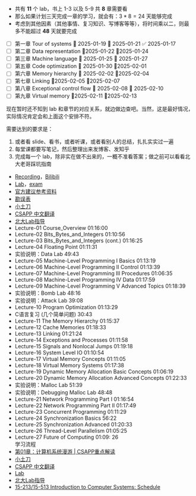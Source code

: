 - 共有 **11** 个 lab，书上 1-3 以及 5-9 共 **8** 章需要看
- 那么如果计划三天完成一章的学习，就会有：$3 * 8=24$ 天能够完成
- 考虑到其他因素（其他事情、复习知识、写博客等等），将时间乘以二，则最多不能超过 **48** 天就要完成

- [ ] 第一章 Tour of systems 🛫 2025-01-19 📅 2025-01-21 ✅ 2025-01-17
- [ ] 第二章 Data representation 🛫2025-01-22 📅2025-01-24
- [ ] 第三章 Machine language 🛫 2025-01-25 📅 2025-01-27
- [ ] 第五章 Code optimization 🛫 2025-01-30 📅2025-02-01
- [ ] 第六章 Memory hierarchy 🛫 2025-02-02 📅2025-02-04 
- [ ] 第七章 Linking 🛫2025-02-05 📅2025-02-07 
- [ ] 第八章 Exceptional control flow 🛫 2025-02-08 📅 2025-02-10
- [ ] 第九章 Virtual memory 🛫2025-02-11 📅2025-02-13 

现在暂时还不知到 lab 和章节的对应关系，就边做边查吧。当然，这是最好情况，实际情况肯定会和上面这个安排不符。

需要达到的要求是：

1. 或者看 slide、看书，或者听课，或者看别人的总结，扎扎实实过一遍
2. 每堂课都要写笔记，然后整理出来发博客、发知乎
3. 完成每一个 lab，除非实在做不出来的，一概不准看答案；做之前可以看看北大老哥踩坑指南
- [Recording](https://scs.hosted.panopto.com/Panopto/Pages/Sessions/List.aspx#folderID=%22b96d90ae-9871-4fae-91e2-b1627b43e25e%22)，[Bilibili](https://www.bilibili.com/video/BV1iW411d7hd/)
- [Lab](http://csapp.cs.cmu.edu/3e/labs.html)，[exam](http://csapp.cs.cmu.edu/3e/exams.html)
- [官方建议参考资料](http://csapp.cs.cmu.edu/3e/students.html)
- [勘误表](http://csapp.cs.cmu.edu/3e/errata.html)
- [小土刀](https://wdxtub.com/work/)
- [CSAPP 中文翻译](https://fengmuzi2003.gitbook.io/csapp3e/)
- [北大Lab指导](https://github.com/zhuozhiyongde/Introduction-To-Computer-System-2023Fall-PKU)
- Lecture-01 Course_Overview 01:16:00
- Lecture-02 Bits_Bytes_and_Integers 01:10:56
- Lecture-03 Bits_Bytes_and_Integers (cont.) 01:16:25
- Lecture-04 Floating Point 01:11:31 
- 实验说明：Data Lab 49:43
- Lecture-05 Machine-Level Programming I Basics 01:13:19
- Lecture-06 Machine-Level Programming II Control 01:13:39
- Lecture-07 Machine-Level Programming III Procedures 01:06:35
- Lecture-08 Machine-Level Programming IV Data 01:17:59
- Lecture-09 Machine-Level Programming V Advanced Topics 01:18:39
- 实验说明：Bomb Lab 48:16
- 实验说明：Attack Lab 39:08
- Lecture-10 Program Optimization 01:13:29
- C语言复习 (几个简单问题) 30:43
- Lecture-11 The Memory Hierarchy 01:15:37
- Lecture-12 Cache Memories 01:18:33
- Lecture-13 Linking 01:21:24
- Lecture-14 Exceptions and Processes 01:11:58
- Lecture-15 Signals and Nonlocal Jumps 01:19:18
- Lecture-16 System Level IO 01:10:54
- Lecture-17 Virtual Memory Concepts 01:11:05
- Lecture-18 Virtual Memory Systems 01:17:38
- Lecture-19 Dynamic Memory Allocation Basic Concepts 01:06:19
- Lecture-20 Dynamic Memory Allocation Advanced Concepts 01:22:33
- 实验说明：Malloc Lab 51:39
- 实验说明：Debugging Malloc Lab 48:48
- Lecture-21 Network Programming Part I 01:16:54
- Lecture-22 Network Programming Part II 01:17:49
- Lecture-23 Concurrent Programming 01:11:29
- Lecture-24 Synchronization Basics 56:22
- Lecture-25 Synchronization Advanced 01:20:33
- Lecture-26 Thread-Level Parallelism 01:05:25
- Lecture-27 Future of Computing 01:09: 26  
学习流程
- [第01章：计算机系统漫游 | CSAPP重点解读](https://fengmuzi2003.gitbook.io/csapp3e)
- [小土刀](https://wdxtub.com/work/)
- [CSAPP 中文翻译](https://fengmuzi2003.gitbook.io/csapp3e/)
- [Lab](http://csapp.cs.cmu.edu/3e/labs.html)
- [北大Lab指导](https://github.com/zhuozhiyongde/Introduction-To-Computer-System-2023Fall-PKU)
- [15-213/15-513 Introduction to Computer Systems: Schedule](https://www.cs.cmu.edu/~213/schedule.html)
